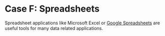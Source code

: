 # Case F: Spreadsheets

Spreadsheet applications like Microsoft Excel or [Google Spreadsheets](https://spreadsheets.google.com/) are useful tools for many data related applications.

